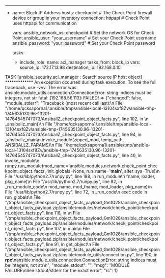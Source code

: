 ---
- name: Block IP Address
  hosts: checkpoint  # The Check Point firewall device or group in your inventory
  connection: httpapi  # Check Point uses httpapi for communication
  
  vars:
    ansible_network_os: checkpoint  # Set the network OS for Check Point
    ansible_user: "your_username"   # Set your Check Point username
    ansible_password: "your_password"  # Set your Check Point password

  tasks:
    - include_role:
        name: acl_manager
        tasks_from: block_ip
      vars:
        source_ip: 172.17.13.98
        destination_ip: 192.168.0.10


TASK [ansible_security.acl_manager : Search source IP host object] *************
An exception occurred during task execution. To see the full traceback, use -vvv. The error was: ansible.module_utils.connection.ConnectionError: string indices must be integers, not str
fatal: [192.168.56.113]: FAILED! => {"changed": false, "module_stderr": "Traceback (most recent call last):\n  File \"/home/qcksaporna1/.ansible/tmp/ansible-local-13104sxf8Zv/ansible-tmp-1745635130.96-13201-14764545747073/AnsiballZ_checkpoint_object_facts.py\", line 102, in <module>\n    _ansiballz_main()\n  File \"/home/qcksaporna1/.ansible/tmp/ansible-local-13104sxf8Zv/ansible-tmp-1745635130.96-13201-14764545747073/AnsiballZ_checkpoint_object_facts.py\", line 94, in _ansiballz_main\n    invoke_module(zipped_mod, temp_path, ANSIBALLZ_PARAMS)\n  File \"/home/qcksaporna1/.ansible/tmp/ansible-local-13104sxf8Zv/ansible-tmp-1745635130.96-13201-14764545747073/AnsiballZ_checkpoint_object_facts.py\", line 40, in invoke_module\n    runpy.run_module(mod_name='ansible.modules.network.check_point.checkpoint_object_facts', init_globals=None, run_name='__main__', alter_sys=True)\n  File \"/usr/lib/python2.7/runpy.py\", line 188, in run_module\n    fname, loader, pkg_name)\n  File \"/usr/lib/python2.7/runpy.py\", line 82, in _run_module_code\n    mod_name, mod_fname, mod_loader, pkg_name)\n  File \"/usr/lib/python2.7/runpy.py\", line 72, in _run_code\n    exec code in run_globals\n  File \"/tmp/ansible_checkpoint_object_facts_payload_Gm1O28/ansible_checkpoint_object_facts_payload.zip/ansible/modules/network/check_point/checkpoint_object_facts.py\", line 116, in <module>\n  File \"/tmp/ansible_checkpoint_object_facts_payload_Gm1O28/ansible_checkpoint_object_facts_payload.zip/ansible/modules/network/check_point/checkpoint_object_facts.py\", line 107, in main\n  File \"/tmp/ansible_checkpoint_object_facts_payload_Gm1O28/ansible_checkpoint_object_facts_payload.zip/ansible/modules/network/check_point/checkpoint_object_facts.py\", line 91, in get_object\n  File \"/tmp/ansible_checkpoint_object_facts_payload_Gm1O28/ansible_checkpoint_object_facts_payload.zip/ansible/module_utils/connection.py\", line 190, in __rpc__\nansible.module_utils.connection.ConnectionError: string indices must be integers, not str\n", "module_stdout": "", "msg": "MODULE FAILURE\nSee stdout/stderr for the exact error", "rc": 1}
